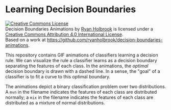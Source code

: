 # Learning Decision Boundaries #

<a rel="license" href="http://creativecommons.org/licenses/by/4.0/"><img alt="Creative Commons License" style="border-width:0" src="https://i.creativecommons.org/l/by/4.0/88x31.png" /></a><br /><span xmlns:dct="http://purl.org/dc/terms/" href="http://purl.org/dc/dcmitype/MovingImage" property="dct:title" rel="dct:type">Decision Boundaries Animations</span> by <a xmlns:cc="http://creativecommons.org/ns#" href="https://twitter.com/ryanpholbrook" property="cc:attributionName" rel="cc:attributionURL">Ryan Holbrook</a> is licensed under a <a rel="license" href="http://creativecommons.org/licenses/by/4.0/">Creative Commons Attribution 4.0 International License</a>.<br />Based on a work at <a xmlns:dct="http://purl.org/dc/terms/" href="https://github.com/ryanholbrook/decision-boundaries-animations" rel="dct:source">https://github.com/ryanholbrook/decision-boundaries-animations</a>.

This repository contains GIF animations of classifiers learning a decision rule. We can visualize the rule a classifier learns as a decision boundary separating the features of each class. In the animations, the *optimal* decision boundary is drawn with a dashed line. In a sense, the "goal" of a classifier is to fit a curve to this optimal boundary.

The animations depict a binary classification problem over two distributions. A `mvn` in the filename indicates the features of each class are distributed normally; a `mix` in the filename indicates the features of each class are distributed as a mixture of normal distributions.
